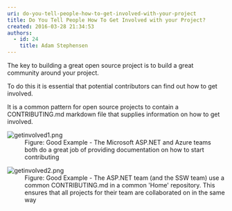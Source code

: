 ```yaml
---
uri: do-you-tell-people-how-to-get-involved-with-your-project
title: Do You Tell People How To Get Involved with your Project?
created: 2016-03-28 21:34:53
authors:
  - id: 24
    title: Adam Stephensen
---
```





<span class='intro'> <p>The key to building a great open source project is to build a great community around your project.</p><p>To do this it is essential that potential contributors can find out how to get involved.​</p> </span>

<p>​​It is a common pattern for open source projects to contain a CONTRIBUTING.md markdown file that supplies information on how to get involved.​​
</p><dl class="goodImage"><dt>
      <img src="/PublishingImages/getinvolved1.png" alt="getinvolved1.png" />
   </dt><dd>Figure&#58; Good Example - The Microsoft ASP.NET and Azure teams both do a great job of providing documentation on how to start contributing</dd></dl><dl class="goodImage"><dt>
         <img src="/PublishingImages/getinvolved2.png" alt="getinvolved2.png" />
      </dt><dd>Figure&#58; Good Example - The ASP.NET team (and the SSW team) use a common CONTRIBUTING.md in a common 'Home' repository. This ensures that all projects for their team are collaborated on in the same way</dd></dl>


